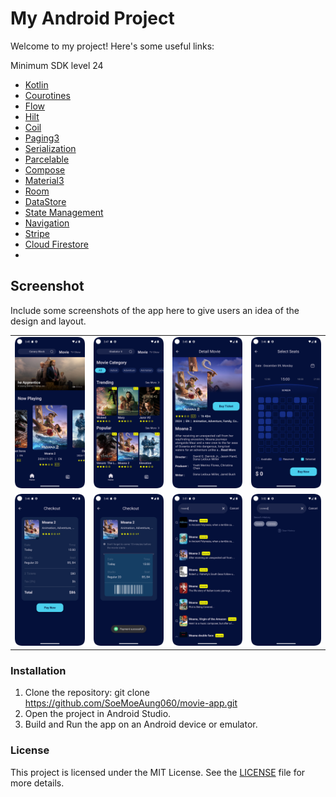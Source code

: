 # My Android Project

Welcome to my project! Here's some useful links:

Minimum SDK level 24
- [Kotlin](https://kotlinlang.org/)
- [Courotines](https://github.com/Kotlin/kotlinx.coroutines)
- [Flow](https://kotlinlang.org/api/kotlinx.coroutines/kotlinx-coroutines-core/kotlinx.coroutines.flow/)
- [Hilt](https://dagger.dev/hilt/)
- [Coil](https://github.com/coil-kt/coil)
- [Paging3](https://developer.android.com/topic/libraries/architecture/paging/v3-migration)
- [Serialization](https://kotlinlang.org/docs/serialization.html)
- [Parcelable](https://developer.android.com/kotlin/parcelize)
- [Compose](https://developer.android.com/jetpack/compose)
- [Material3](https://developer.android.com/jetpack/androidx/releases/compose-material3)
- [Room](https://developer.android.com/jetpack/androidx/releases/room)
- [DataStore](https://developer.android.com/topic/libraries/architecture/datastore)
- [State Management](https://developer.android.com/develop/ui/compose/state)
- [Navigation](https://developer.android.com/guide/navigation)
- [Stripe](https://stripe.com/nz/payments)
- [Cloud Firestore](https://firebase.google.com/docs/firestore)
- 

## Screenshot
Include some screenshots of the app here to give users an idea of the design and layout.

<table>
  <tr>
    <td><img src="docs/images/Home.png" alt="Home" width="200"/></td>
    <td><img src="docs/images/MovieCategory.png" alt="Movie Category" width="200"/></td>
    <td><img src="docs/images/Detail.png" alt="Detail" width="200"/></td>
    <td><img src="docs/images/SelectSeats.png" alt="Select Seats" width="200"/></td>
  </tr>

  <tr>
    <td><img src="docs/images/Checkout.png" alt="Checkout" width="200"/></td>
    <td><img src="docs/images/CheckoutSuccessful.png" alt="Checkout Successful" width="200"/></td>
    <td><img src="docs/images/SearchScreen.png" alt="Search Screen" width="200"/></td>
    <td><img src="docs/images/SearchHistory.png" alt="Search History" width="200"/></td>
  </tr>
</table>

### Installation
1. Clone the repository: git clone https://github.com/SoeMoeAung060/movie-app.git
2. Open the project in Android Studio.
3. Build and Run the app on an Android device or emulator.

### License
This project is licensed under the MIT License. See the [LICENSE](./LINCENSE) file for more details.
